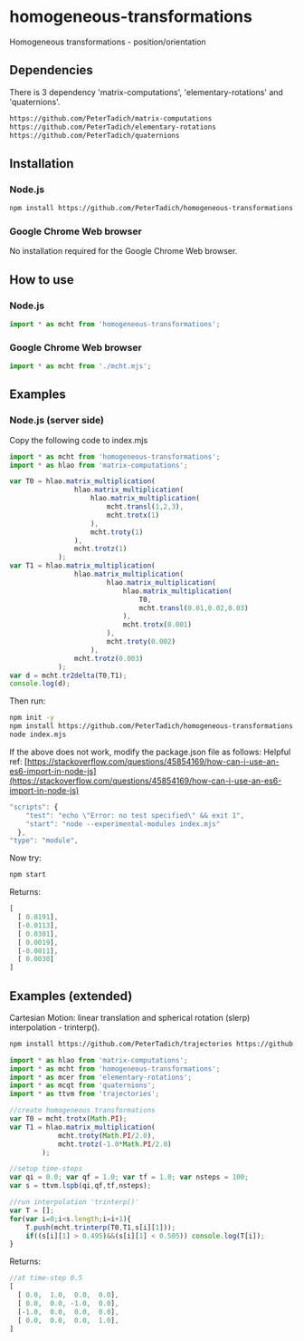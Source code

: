 # homogeneous-transformations
Homogeneous transformations - position/orientation

## Dependencies

There is 3 dependency 'matrix-computations', 'elementary-rotations' and 'quaternions'.

```bash
https://github.com/PeterTadich/matrix-computations
https://github.com/PeterTadich/elementary-rotations
https://github.com/PeterTadich/quaternions
```

## Installation

### Node.js

```bash
npm install https://github.com/PeterTadich/homogeneous-transformations
```

### Google Chrome Web browser

No installation required for the Google Chrome Web browser.

## How to use

### Node.js

```js
import * as mcht from 'homogeneous-transformations';
```

### Google Chrome Web browser

```js
import * as mcht from './mcht.mjs';
```

## Examples

### Node.js (server side)

Copy the following code to index.mjs

```js
import * as mcht from 'homogeneous-transformations';
import * as hlao from 'matrix-computations';

var T0 = hlao.matrix_multiplication(
                hlao.matrix_multiplication(
                    hlao.matrix_multiplication(
                        mcht.transl(1,2,3),
                        mcht.trotx(1)
                    ),
                    mcht.troty(1)
                ),
                mcht.trotz(1)
            );
var T1 = hlao.matrix_multiplication(
                hlao.matrix_multiplication(
                        hlao.matrix_multiplication(
                            hlao.matrix_multiplication(
                                T0,
                                mcht.transl(0.01,0.02,0.03)
                            ),
                            mcht.trotx(0.001)
                        ),
                        mcht.troty(0.002)
                    ),
                mcht.trotz(0.003)
            );
var d = mcht.tr2delta(T0,T1);
console.log(d);
```

Then run:

```bash
npm init -y
npm install https://github.com/PeterTadich/homogeneous-transformations
node index.mjs
```

If the above does not work, modify the package.json file as follows:
Helpful ref: [https://stackoverflow.com/questions/45854169/how-can-i-use-an-es6-import-in-node-js](https://stackoverflow.com/questions/45854169/how-can-i-use-an-es6-import-in-node-js)

```js
"scripts": {
    "test": "echo \"Error: no test specified\" && exit 1",
    "start": "node --experimental-modules index.mjs"
  },
"type": "module",
```

Now try:

```bash
npm start
```

Returns:

```js
[
  [ 0.0191],
  [-0.0113],
  [ 0.0301],
  [ 0.0019],
  [-0.0011],
  [ 0.0030]
]
```

## Examples (extended)

Cartesian Motion: linear translation and spherical rotation (slerp) interpolation - trinterp().

```bash
npm install https://github.com/PeterTadich/trajectories https://github.com/PeterTadich/homogeneous-transformations
```

```js
import * as hlao from 'matrix-computations';
import * as mcht from 'homogeneous-transformations';
import * as mcer from 'elementary-rotations';
import * as mcqt from 'quaternions';
import * as ttvm from 'trajectories';

//create homogeneous transformations
var T0 = mcht.trotx(Math.PI);
var T1 = hlao.matrix_multiplication(
            mcht.troty(Math.PI/2.0),
            mcht.trotz(-1.0*Math.PI/2.0)
        );

//setup time-steps
var qi = 0.0; var qf = 1.0; var tf = 1.0; var nsteps = 100; 
var s = ttvm.lspb(qi,qf,tf,nsteps);

//run interpolation 'trinterp()'
var T = [];
for(var i=0;i<s.length;i=i+1){
    T.push(mcht.trinterp(T0,T1,s[i][1]));
    if((s[i][1] > 0.495)&&(s[i][1] < 0.505)) console.log(T[i]);
}
```

Returns:

```js
//at time-step 0.5
[
  [ 0.0,  1.0,  0.0,  0.0],
  [ 0.0,  0.0, -1.0,  0.0],
  [-1.0,  0.0,  0.0,  0.0],
  [ 0.0,  0.0,  0.0,  1.0],
]
```
